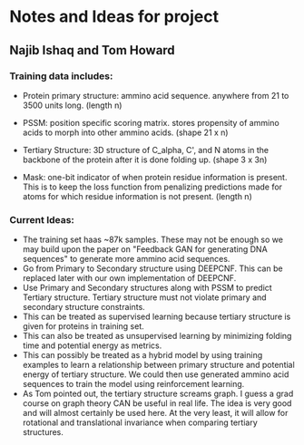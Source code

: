 # Notes and Ideas for project
## Najib Ishaq and Tom Howard

### Training data includes:
* Protein primary structure: ammino acid sequence. anywhere from 21 to 3500 units long. (length n)

* PSSM: position specific scoring matrix. stores propensity of ammino acids to morph into other ammino acids. (shape 21 x n)

* Tertiary Structure: 3D structure of C_alpha, C', and N atoms in the backbone of the protein after it is done folding up. (shape 3 x 3n)

* Mask: one-bit indicator of when protein residue information is present. This is to keep the loss function from penalizing predictions made for atoms for which residue information is not present. (length n)

### Current Ideas:
* The training set haas ~87k samples. These may not be enough so we may build upon the paper on "Feedback GAN for generating DNA sequences" to generate more ammino acid sequences.
* Go from Primary to Secondary structure using DEEPCNF. This can be replaced later with our own implementation of DEEPCNF.
* Use Primary and Secondary structures along with PSSM to predict Tertiary structure. Tertiary structure must not violate primary and secondary structure constraints. 
* This can be treated as supervised learning because tertiary structure is given for proteins in training set.
* This can also be treated as unsupervised learning by minimizing folding time and potential energy as metrics.
* This can possibly be treated as a hybrid model by using training examples to learn a relationship between primary structure and potential energy of tertiary structure. We could then use generated ammino acid sequences to train the model using reinforcement learning.
* As Tom pointed out, the tertiary structure screams graph. I guess a grad course on graph theory CAN be useful in real life. The idea is very good and will almost certainly be used here. At the very least, it will allow for rotational and translational invariance when comparing tertiary structures.
